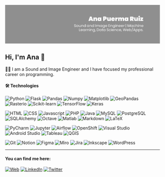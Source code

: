 ![header-anapuerma](header-anapuerma.jpeg)

## Hi, I'm Ana :wave:

:woman_technologist: I am a Sound and Image Engineer and I have focused my professional career on programming. 

#### :hammer_and_wrench: Technologies  

![Python](https://img.shields.io/badge/-Python-088FC6?style=flat&logo=python&logoColor=ffffff)
![Flask](https://img.shields.io/badge/-Flask-088FC6?style=flat&logo=flask&logoColor=ffffff)
![Pandas](https://img.shields.io/badge/-Pandas-088FC6?style=flat&logo=pandas&logoColor=ffffff)
![Numpy](https://img.shields.io/badge/-Numpy-088FC6?style=flat&logo=numpy&logoColor=ffffff)
![Matplotlib](https://img.shields.io/badge/-Matplotlib-088FC6?style=flat&logo=matplotlib&logoColor=ffffff)
![GeoPandas](https://img.shields.io/badge/-GeoPandas-088FC6?style=flat&logo=geopandas&logoColor=ffffff)
![Rasterio](https://img.shields.io/badge/-Rasterio-088FC6?style=flat&logo=rasterio&logoColor=ffffff)
![Scikit-learn](https://img.shields.io/badge/-Scikitlearn-088FC6?style=flat&logo=scikitlearn&logoColor=ffffff)
![TensorFlow](https://img.shields.io/badge/-TensorFlow-088FC6?style=flat&logo=tensorflow&logoColor=ffffff)
![Keras](https://img.shields.io/badge/-Keras-088FC6?style=flat&logo=keras&logoColor=ffffff)

![HTML](https://img.shields.io/badge/-HTML-088FC6?style=flat&logo=HTML5&logoColor=ffffff)
![CSS](https://img.shields.io/badge/-CSS-088FC6?style=flat&logo=CSS3&logoColor=ffffff)
![Javascript](https://img.shields.io/badge/-JavaScript-088FC6?style=flat&logo=Javascript&logoColor=ffffff)
![PHP](https://img.shields.io/badge/-PHP-088FC6?style=flat&logo=PHP&logoColor=ffffff)
![Java](https://img.shields.io/badge/-Java-088FC6?style=flat&logo=Java&logoColor=ffffff)
![MySQL](https://img.shields.io/badge/-MySQL-088FC6?style=flat&logo=MySQL&logoColor=ffffff)
![PostgreSQL](https://img.shields.io/badge/-PostgreSQL-088FC6?style=flat&logo=postgresql&logoColor=ffffff)
![SQLAlchemy](https://img.shields.io/badge/-SQLAlchemy-088FC6?style=flat&logo=sqlalchemy&logoColor=ffffff)
![Octave](https://img.shields.io/badge/-Octave-088FC6?style=flat&logo=octave&logoColor=ffffff)
![Matlab](https://img.shields.io/badge/-Matlab-088FC6?style=flat&logo=matlab&logoColor=ffffff)
![Markdown](https://img.shields.io/badge/-Markdown-088FC6?style=flat&logo=markdown&logoColor=ffffff)
![LaTeX](https://img.shields.io/badge/-LaTeX-088FC6?style=flat&logo=latex&logoColor=ffffff)

![PyCharm](https://img.shields.io/badge/-Pycharm-088FC6?style=flat&logo=pycharm&logoColor=ffffff)
![Jupyter](https://img.shields.io/badge/-Jupyter-088FC6?style=flat&logo=jupyter&logoColor=ffffff)
![Airflow](https://img.shields.io/badge/-Airflow-088FC6?style=flat&logo=apacheairflow&logoColor=ffffff)
![OpenShift](https://img.shields.io/badge/-OpenShift-088FC6?style=flat&logo=redhatopenshift&logoColor=ffffff)
![Visual Studio](https://img.shields.io/badge/-Visual_Studio-088FC6?style=flat&logo=visualstudio&logoColor=ffffff)
![Android Studio](https://img.shields.io/badge/-Android_Studio-088FC6?style=flat&logo=androidstudio&logoColor=ffffff)
![Tableau](https://img.shields.io/badge/-Tableau-088FC6?style=flat&logo=tableau&logoColor=ffffff)
![QGIS](https://img.shields.io/badge/-QGIS-088FC6?style=flat&logo=qgis&logoColor=ffffff)

![Git](https://img.shields.io/badge/-Git-088FC6?style=flat&logo=git&logoColor=ffffff)
![Notion](https://img.shields.io/badge/-Notion-088FC6?style=flat&logo=notion&logoColor=ffffff)
![Figma](https://img.shields.io/badge/-Figma-088FC6?style=flat&logo=figma&logoColor=ffffff)
![Miro](https://img.shields.io/badge/-Miro-088FC6?style=flat&logo=miro&logoColor=ffffff)
![Jira](https://img.shields.io/badge/-Jira-088FC6?style=flat&logo=k¡jira&logoColor=ffffff)
![Inkscape](https://img.shields.io/badge/-Inkscape-088FC6?style=flat&logo=inkscape&logoColor=ffffff)
![WordPress](https://img.shields.io/badge/-WordPress-088FC6?style=flat&logo=wordpress&logoColor=ffffff)


---

#### You can find me here:

[![Web](https://img.shields.io/badge/-Web:_apuermaruiz-088FC6?style=flat)](https://apuermaruiz.github.io/)
[![LinkedIn](https://img.shields.io/badge/-LinkedIn-088FC6?style=flat&logo=linkedin&logoColor=ffffff)](linkedin.com/in/anapuermaruiz)
[![Twitter](https://img.shields.io/badge/-Twitter-088FC6?style=flat&logo=twitter&logoColor=ffffff)](twitter.com/apuermaruiz)





<!--
**apuerma/apuerma** is a ✨ _special_ ✨ repository because its `README.md` (this file) appears on your GitHub profile.

Here are some ideas to get you started:

- 🌱 I’m currently learning ...
- 👯 I’m looking to collaborate on ...
- 🤔 I’m looking for help with ...
- 💬 Ask me about ...
- 📫 How to reach me: ...
- 😄 Pronouns: ...
- ⚡ Fun fact: ...
-->
